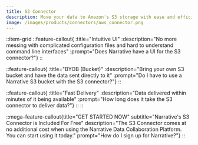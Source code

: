 ```yaml
---
title: S3 Connector
description: Move your data to Amazon's S3 storage with ease and efficiency.
image: /images/products/connectors/aws_connector.png
---
```


::item-grid
::feature-callout{ :title="Intuitive UI" :description="No more messing with complicated configuration files and hard to understand command line interfaces" :prompt="Does Narrative have a UI for the S3 connector?"}
::

::feature-callout{ :title="BYOB (Bucket)" :description="Bring your own S3 bucket and have the data sent directly to it" :prompt="Do I have to use a Narrative S3 bucket with the S3 connector?"}
::

::feature-callout{ :title="Fast Delivery" :description="Data delivered within minutes of it being available" :prompt="How long does it take the S3 connector to deliver data?"}
::
::

::mega-feature-callout{title="GET STARTED NOW" subtitle="Narrative's S3 Connector is Included For Free" description="The S3 Connector comes at no additional cost when using the Narrative Data Collaboration Platform.  You can start using it today." prompt="How do I sign up for Narrative?"}
::
